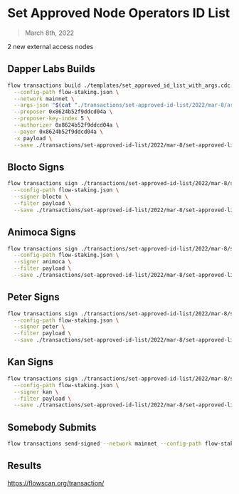 # Set Approved Node Operators ID List

> March 8th, 2022

2 new external access nodes


## Dapper Labs Builds

```sh
flow transactions build ./templates/set_approved_id_list_with_args.cdc \
  --config-path flow-staking.json \
  --network mainnet \
  --args-json "$(cat "./transactions/set-approved-id-list/2022/mar-8/arguments.json")" \
  --proposer 0x8624b52f9ddcd04a \
  --proposer-key-index 5 \
  --authorizer 0x8624b52f9ddcd04a \
  --payer 0x8624b52f9ddcd04a \
  -x payload \
  --save ./transactions/set-approved-id-list/2022/mar-8/set-approved-list-mar-8-unsigned.rlp
```

## Blocto Signs

```sh
flow transactions sign ./transactions/set-approved-id-list/2022/mar-8/set-approved-list-mar-8-unsigned.rlp \
  --config-path flow-staking.json \
  --signer blocto \
  --filter payload \
  --save ./transactions/set-approved-id-list/2022/mar-8/set-approved-list-mar-8-sig-1.rlp
```

## Animoca Signs

```sh
flow transactions sign ./transactions/set-approved-id-list/2022/mar-8/set-approved-list-mar-8-sig-1.rlp \
  --config-path flow-staking.json \
  --signer animoca \
  --filter payload \
  --save ./transactions/set-approved-id-list/2022/mar-8/set-approved-list-mar-8-sig-2.rlp
```

## Peter Signs

```sh
flow transactions sign ./transactions/set-approved-id-list/2022/mar-8/set-approved-list-mar-8-sig-2.rlp \
  --config-path flow-staking.json \
  --signer peter \
  --filter payload \
  --save ./transactions/set-approved-id-list/2022/mar-8/set-approved-list-mar-8-sig-3.rlp
```

## Kan Signs

```sh
flow transactions sign ./transactions/set-approved-id-list/2022/mar-8/set-approved-list-mar-8-sig-3.rlp \
  --config-path flow-staking.json \
  --signer kan \
  --filter payload \
  --save ./transactions/set-approved-id-list/2022/mar-8/set-approved-list-mar-8-sig-complete.rlp
```


## Somebody Submits

```sh
flow transactions send-signed --network mainnet --config-path flow-staking.json ./transactions/set-approved-id-list/2022/mar-8/set-approved-list-mar-8-sig-complete.rlp
```

## Results

https://flowscan.org/transaction/
